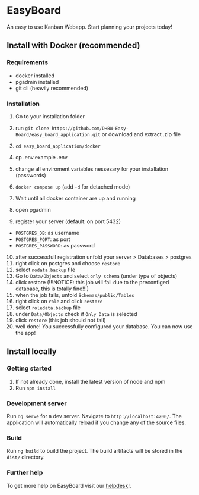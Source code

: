 # EasyBoard
An easy to use Kanban Webapp. Start planning your projects today!

## Install with Docker (recommended)
### Requirements
- docker installed
- pgadmin installed
- git cli (heavily recommended)

### Installation

1. Go to your installation folder
2. run `git clone https://github.com/DHBW-Easy-Board/easy_board_application.git` or download and extract .zip file
3. `cd easy_board_application/docker`
4. cp .env.example .env 
5. change all enviroment variables nessesary for your installation (passwords)
6. `docker compose up` (add `-d` for detached mode)
7. Wait until all docker container are up and running

8. open pgadmin
9. register your server (default: on port 5432)
- `POSTGRES_DB`: as username
- `POSTGRES_PORT`: as port
- `POSTGRES_PASSWORD`: as password

10. after successfull registration unfold your server > Databases > postgres
11. right click on postgres and choose `restore`
12. select `nodata.backup` file
13. Go to `Data/Objects` and select `only schema` (under type of objects)
14. click restore (!!!NOTICE: this job will fail due to the preconfiged database, this is totally fine!!!)
15. when the job fails, unfold `Schemas/public/Tables`
16. right click on `role` and click `restore`
17. select `roledata.backup` file
18. under `Data/Objects` check if `Only Data` is selected
19. click `restore` (this job should not fail)
20. well done! You successfully configured your database. You can now use the app!

## Install locally

### Getting started
1. If not already done, install the latest version of node and npm
2. Run `npm install`

### Development server
Run `ng serve` for a dev server. Navigate to `http://localhost:4200/`. The application will automatically reload if you change any of the source files.

### Build
Run `ng build` to build the project. The build artifacts will be stored in the `dist/` directory.

### Further help
To get more help on EasyBoard visit our [helpdesk](https://kanbanappdhbw.atlassian.net/wiki/spaces/EBH/overview)!.
